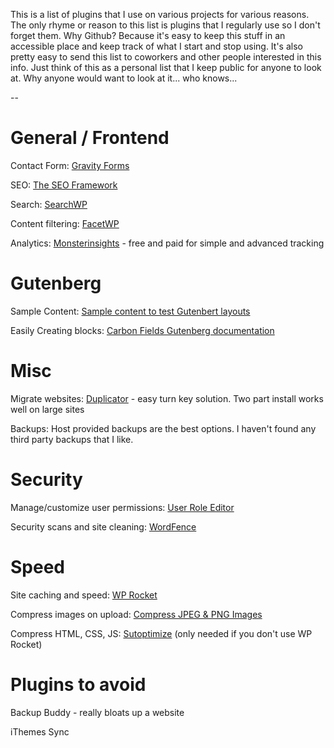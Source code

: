This is a list of plugins that I use on various projects for various reasons. The only rhyme or reason to this list is plugins that I regularly use so I don't forget them. Why Github? Because it's easy to keep this stuff in an accessible place and keep track of what I start and stop using. It's also pretty easy to send this list to coworkers and other people interested in this info. Just think of this as a personal list that I keep public for anyone to look at. Why anyone would want to look at it... who knows...

--

# General / Frontend

Contact Form: [Gravity Forms](https://www.gravityforms.com/)

SEO: [The SEO Framework](https://theseoframework.com/)

Search: [SearchWP](https://searchwp.com/)

Content filtering: [FacetWP](https://facetwp.com/)

Analytics: [Monsterinsights](https://www.monsterinsights.com/) - free and paid for simple and advanced tracking


# Gutenberg

Sample Content: [Sample content to test Gutenbert layouts](https://gist.github.com/brianpurkiss/a75c7fd0d0b18b8cb0581dd7916b0ec8)

Easily Creating blocks: [Carbon Fields Gutenberg documentation](https://docs.carbonfields.net/#/containers/gutenberg-blocks)


# Misc

Migrate websites: [Duplicator](https://wordpress.org/plugins/duplicator/) - easy turn key solution. Two part install works well on large sites

Backups: Host provided backups are the best options. I haven't found any third party backups that I like.


# Security

Manage/customize user permissions: [User Role Editor](https://wordpress.org/plugins/user-role-editor/)

Security scans and site cleaning: [WordFence](https://www.wordfence.com/)


# Speed

Site caching and speed: [WP Rocket](https://wp-rocket.me/)

Compress images on upload: [Compress JPEG & PNG Images](https://wordpress.org/plugins/tiny-compress-images/)

Compress HTML, CSS, JS: [Sutoptimize](https://wordpress.org/plugins/autoptimize/) (only needed if you don't use WP Rocket)






# Plugins to avoid

Backup Buddy - really bloats up a website

iThemes Sync
